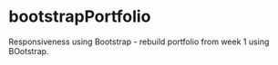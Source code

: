 # bootstrapPortfolio
Responsiveness using Bootstrap - rebuild portfolio from week 1 using BOotstrap.

